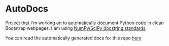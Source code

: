# AutoDocs

Project that I'm working on to automatically document Python code in clean Bootstrap webpages. I am using [NumPy/SciPy docstring standards](https://numpydoc.readthedocs.io/en/latest/format.html).

You can read the automatically generated docs for this repo [here](https://jamescalam.github.io/autodocs/)
